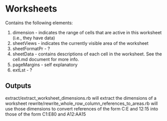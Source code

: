 # Worksheets

Contains the following elements:

1. dimension - indicates the range of cells that are active in this worksheet (i.e., they have data)
2. sheetViews - indicates the currently visible area of the worksheet
3. sheetFormatPr - ?
4. sheetData - contains descriptions of each cell in the worksheet. See the cell.md document for more info.
5. pageMargins - self explanatory
6. extLst - ?

## Outputs

extract/extract_worksheet_dimensions.rb will extract the dimensions of a worksheet
rewrite/rewrite_whole_row_column_references_to_areas.rb will use those dimensions to convert references of the form C:E and 12:15 into those of the form C1:E80 and A12:AA15
